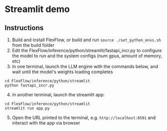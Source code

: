 # Streamlit demo

## Instructions

1. Build and install FlexFlow, or build and run `source ./set_python_envs.sh` from the build folder
2. Edit the FlexFlow/inference/python/streamlit/fastapi_incr.py to configure the model to run and the system configs (num gpus, amount of memory, etc)
3. In one terminal, launch the LLM engine with the commands below, and wait until the model's weights loading completes
```
cd FlexFlow/inference/python/streamlit
python fastapi_incr.py
```
4. In another terminal, launch the streamlit app:
```
cd FlexFlow/inference/python/streamlit
streamlit run app.py 
```
5. Open the URL printed to the terminal, e.g. `http://localhost:8501` and interact with the app via browser

